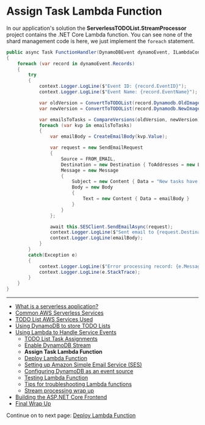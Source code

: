 # Assign Task Lambda Function

In our application's solution the **ServerlessTODOList.StreamProcessor** project contains the .NET Core Lambda function.
You can see none of the shard management code is here, we just implement the `foreach` statement.

```csharp
public async Task FunctionHandler(DynamoDBEvent dynamoEvent, ILambdaContext context)
{
    foreach (var record in dynamoEvent.Records)
    {
        try
        {
            context.Logger.LogLine($"Event ID: {record.EventID}");
            context.Logger.LogLine($"Event Name: {record.EventName}");

            var oldVersion = ConvertToTODOList(record.Dynamodb.OldImage);
            var newVersion = ConvertToTODOList(record.Dynamodb.NewImage);

            var emailsToTasks = CompareVersions(oldVersion, newVersion);
            foreach (var kvp in emailsToTasks)
            {
                var emailBody = CreateEmailBody(kvp.Value);

                var request = new SendEmailRequest
                {
                    Source = FROM_EMAIL,
                    Destination = new Destination { ToAddresses = new List<string> { kvp.Key } },
                    Message = new Message
                    {
                        Subject = new Content { Data = "New tasks have been assigned to you." },
                        Body = new Body
                        {
                            Text = new Content { Data = emailBody }
                        }
                    }
                };

                await this.SESClient.SendEmailAsync(request);
                context.Logger.LogLine($"Sent email to {request.Destination.ToAddresses[0]}");
                context.Logger.LogLine(emailBody);
            }
        }
        catch(Exception e)
        {
            context.Logger.LogLine($"Error processing record: {e.Message}");
            context.Logger.LogLine(e.StackTrace);
        }
    }
}
```

<!-- Generated Navigation -->
---

* [What is a serverless application?](../WhatIsServerless.md)
* [Common AWS Serverless Services](../CommonServerlessServices.md)
* [TODO List AWS Services Used](../TODOListServices.md)
* [Using DynamoDB to store TODO Lists](../DynamoDBModule/WhatIsDynamoDB.md)
* [Using Lambda to Handle Service Events](../StreamProcessing/ServiceEvents.md)
  * [TODO List Task Assignments](../StreamProcessing/TODOTaskListAssignment.md)
  * [Enable DynamoDB Stream](../StreamProcessing/EnableDynamoDBStream.md)
  * **Assign Task Lambda Function**
  * [Deploy Lambda Function](../StreamProcessing/DeployLambdaFunction.md)
  * [Setting up Amazon Simple Email Service (SES)](../StreamProcessing/SettingUpSES.md)
  * [Configuring DynamoDB as an event source](../StreamProcessing/ConfigureLambdaEventSource.md)
  * [Testing Lambda Function](../StreamProcessing/TestingLambdaFunction.md)
  * [Tips for troubleshooting Lambda functions](../StreamProcessing/TroubleshootingLambda.md)
  * [Stream processing wrap up](../StreamProcessing/StreamProcessingWrapup.md)
* [Building the ASP.NET Core Frontend](../ASP.NETCoreFrontend/TheFrontend.md)
* [Final Wrap Up](../FinalWrapup.md)

Continue on to next page: [Deploy Lambda Function](../StreamProcessing/DeployLambdaFunction.md)

